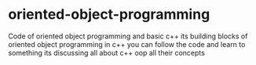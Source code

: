 # oriented-object-programming
Code of oriented object programming and basic c++
its building blocks of oriented object programming in c++
you can follow the code and learn to something 
its discussing all about c++ oop all their concepts
